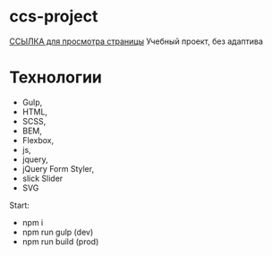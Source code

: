 # ccs-project

[ССЫЛКА для просмотра страницы](https://zarinamambetova.github.io/subandboard/dist/index.html)
Учебный проект, без адаптива

# Технологии
* Gulp, 
* HTML, 
* SCSS, 
* BEM, 
* Flexbox, 
* js, 
* jquery,
* jQuery Form Styler,
* slick Slider
* SVG

Start:
- npm i
- npm run gulp (dev)
- npm run build (prod)


